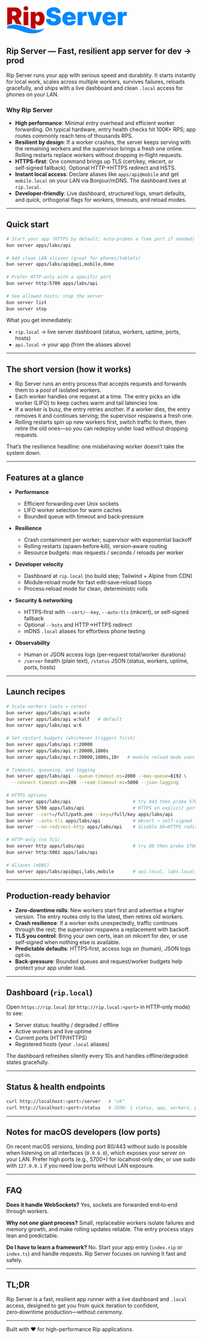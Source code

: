 <img src="assets/logo.png" alt="Rip" height="75" />

## Rip Server — Fast, resilient app server for dev → prod

Rip Server runs your app with serious speed and durability. It starts instantly for local work, scales across multiple workers, survives failures, reloads gracefully, and ships with a live dashboard and clean `.local` access for phones on your LAN.

### Why Rip Server
- **High performance**: Minimal entry overhead and efficient worker forwarding. On typical hardware, entry health checks hit 100K+ RPS; app routes commonly reach tens of thousands RPS.
- **Resilient by design**: If a worker crashes, the server keeps serving with the remaining workers and the supervisor brings a fresh one online. Rolling restarts replace workers without dropping in‑flight requests.
- **HTTPS‑first**: One command brings up TLS (cert/key, mkcert, or self‑signed fallback). Optional HTTP→HTTPS redirect and HSTS.
- **Instant local access**: Declare aliases like `apps/api@mobile` and get `mobile.local` on your LAN via Bonjour/mDNS. The dashboard lives at `rip.local`.
- **Developer‑friendly**: Live dashboard, structured logs, smart defaults, and quick, orthogonal flags for workers, timeouts, and reload modes.

---

## Quick start

```bash
# Start your app (HTTPS by default; auto‑probes a free port if needed)
bun server apps/labs/api

# Add clean LAN aliases (great for phones/tablets)
bun server apps/labs/api@api,mobile,demo

# Prefer HTTP-only with a specific port
bun server http:5700 apps/labs/api

# See allowed hosts; stop the server
bun server list
bun server stop
```

What you get immediately:
- `rip.local` → live server dashboard (status, workers, uptime, ports, hosts)
- `api.local` → your app (from the aliases above)

---

## The short version (how it works)

- Rip Server runs an entry process that accepts requests and forwards them to a pool of isolated workers.
- Each worker handles one request at a time. The entry picks an idle worker (LIFO) to keep caches warm and tail latencies low.
- If a worker is busy, the entry retries another. If a worker dies, the entry removes it and continues serving; the supervisor respawns a fresh one.
- Rolling restarts spin up new workers first, switch traffic to them, then retire the old ones—so you can redeploy under load without dropping requests.

That’s the resilience headline: one misbehaving worker doesn’t take the system down.

---

## Features at a glance

- **Performance**
  - Efficient forwarding over Unix sockets
  - LIFO worker selection for warm caches
  - Bounded queue with timeout and back‑pressure

- **Resilience**
  - Crash containment per worker; supervisor with exponential backoff
  - Rolling restarts (spawn‑before‑kill), version‑aware routing
  - Resource budgets: max requests / seconds / reloads per worker

- **Developer velocity**
  - Dashboard at `rip.local` (no build step; Tailwind + Alpine from CDN)
  - Module‑reload mode for fast edit‑save‑reload loops
  - Process‑reload mode for clean, deterministic rolls

- **Security & networking**
  - HTTPS‑first with `--cert/--key`, `--auto-tls` (mkcert), or self‑signed fallback
  - Optional `--hsts` and HTTP→HTTPS redirect
  - mDNS `.local` aliases for effortless phone testing

- **Observability**
  - Human or JSON access logs (per‑request total/worker durations)
  - `/server` health (plain text), `/status` JSON (status, workers, uptime, ports, hosts)

---

## Launch recipes

```bash
# Scale workers (auto = cores)
bun server apps/labs/api w:auto
bun server apps/labs/api w:half   # default
bun server apps/labs/api w:6

# Set restart budgets (whichever triggers first)
bun server apps/labs/api r:20000
bun server apps/labs/api r:20000,1800s
bun server apps/labs/api r:20000,1800s,10r   # module reload mode uses reload budget

# Timeouts, queueing, and logging
bun server apps/labs/api --queue-timeout-ms=2000 --max-queue=8192 \
  --connect-timeout-ms=200 --read-timeout-ms=5000 --json-logging

# HTTPS options
bun server apps/labs/api                       # try 443 then probe 5700+
bun server 5700 apps/labs/api                  # HTTPS on explicit port
bun server --cert=/full/path.pem --key=/full/key apps/labs/api
bun server --auto-tls apps/labs/api            # mkcert → self‑signed fallback
bun server --no-redirect-http apps/labs/api    # disable 80→HTTPS redirect

# HTTP-only (no TLS)
bun server http apps/labs/api                  # try 80 then probe 5700+
bun server http:5002 apps/labs/api

# Aliases (mDNS)
bun server apps/labs/api@api,labs,mobile       # api.local, labs.local, mobile.local
```

---

## Production‑ready behavior

- **Zero‑downtime rolls**: New workers start first and advertise a higher version. The entry routes only to the latest, then retires old workers.
- **Crash resilience**: If a worker exits unexpectedly, traffic continues through the rest; the supervisor respawns a replacement with backoff.
- **TLS you control**: Bring your own certs, lean on mkcert for dev, or use self‑signed when nothing else is available.
- **Predictable defaults**: HTTPS‑first, access logs on (human), JSON logs opt‑in.
- **Back‑pressure**: Bounded queues and request/worker budgets help protect your app under load.

---

## Dashboard (`rip.local`)

Open `https://rip.local` (or `http://rip.local:<port>` in HTTP‑only mode) to see:

- Server status: healthy / degraded / offline
- Active workers and live uptime
- Current ports (HTTP/HTTPS)
- Registered hosts (your `.local` aliases)

The dashboard refreshes silently every 10s and handles offline/degraded states gracefully.

---

## Status & health endpoints

```bash
curl http://localhost:<port>/server   # "ok"
curl http://localhost:<port>/status   # JSON: { status, app, workers, ports, uptime, hosts }
```

---

## Notes for macOS developers (low ports)

On recent macOS versions, binding port 80/443 without sudo is possible when listening on all interfaces (`0.0.0.0`), which exposes your server on your LAN. Prefer high ports (e.g., 5700+) for localhost‑only dev, or use sudo with `127.0.0.1` if you need low ports without LAN exposure.

---

## FAQ

**Does it handle WebSockets?** Yes, sockets are forwarded end‑to‑end through workers.

**Why not one giant process?** Small, replaceable workers isolate failures and memory growth, and make rolling updates reliable. The entry process stays lean and predictable.

**Do I have to learn a framework?** No. Start your app entry (`index.rip` or `index.ts`) and handle requests. Rip Server focuses on running it fast and safely.

---

## TL;DR

Rip Server is a fast, resilient app runner with a live dashboard and `.local` access, designed to get you from quick iteration to confident, zero‑downtime production—without ceremony.

---

Built with ❤️ for high-performance Rip applications.
